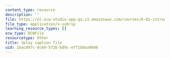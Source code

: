 ```yaml
---
content_type: resource
description: ''
file: https://ol-ocw-studio-app-qa.s3.amazonaws.com/courses/6-02-introduction-to-eecs-ii-digital-communication-systems-fall-2012/1bac897cdc69572bbd9ceff1b0aa9846_jQM_gpIXBFs.vtt
file_type: application/x-subrip
learning_resource_types: []
ocw_type: OCWFile
resourcetype: Other
title: 3play caption file
uid: 1bac897c-dc69-572b-bd9c-eff1b0aa9846
---
```


